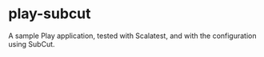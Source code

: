 play-subcut
===========

A sample Play application, tested with Scalatest, and with the configuration using SubCut.
